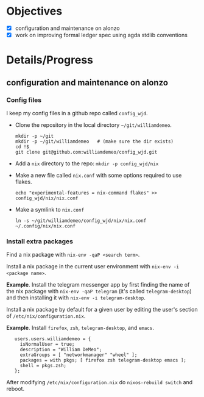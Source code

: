 # Objectives

- [X] configuration and maintenance on alonzo
- [X] work on improving formal ledger spec using agda stdlib conventions

# Details/Progress

## configuration and maintenance on alonzo

### Config files

I keep my config files in a github repo called `config_wjd`.

-  Clone the repository in the local directory `~/git/williamdemeo`.

   ```
   mkdir -p ~/git
   mkdir -p ~/git/williamdemeo   # (make sure the dir exists)
   cd !$
   git clone git@github.com:williamdemeo/config_wjd.git
   ```

-  Add a `nix` directory to the repo: `mkdir -p config_wjd/nix`

-  Make a new file called `nix.conf` with some options required to use flakes.

   ```
   echo "experimental-features = nix-command flakes" >> config_wjd/nix/nix.conf
   ```

-  Make a symlink to `nix.conf`

   ```
   ln -s ~/git/williamdemeo/config_wjd/nix/nix.conf ~/.config/nix/nix.conf
   ```

### Install extra packages

Find a nix package with `nix-env -qaP <search term>`.

Install a nix package in the current user environment with `nix-env -i <package name>`.

**Example**. Install the telegram messenger app by first finding the name of the
nix package with `nix-env -qaP telegram` (it's called `telegram-desktop`) and then
installing it with `nix-env -i telegram-desktop`.

Install a nix package by default for a given user by editing the user's section
of `/etc/nix/configuration.nix`.

**Example**. Install `firefox`, `zsh`, `telegram-desktop`, and `emacs`.

```
   users.users.williamdemeo = {
     isNormalUser = true;
     description = "William DeMeo";
     extraGroups = [ "networkmanager" "wheel" ];
     packages = with pkgs; [ firefox zsh telegram-desktop emacs ];
     shell = pkgs.zsh;
   };
```

After modifying `/etc/nix/configuration.nix` do `nixos-rebuild switch` and reboot.



[gnome-tweaks]: https://wiki.gnome.org/Apps/Tweaks
[zsh]: https://github.com/ohmyzsh/ohmyzsh/wiki/Installing-ZSH
[oh-my-zsh]: https://ohmyz.sh/
[Nerd Font: FiraCode 6.2]: https://github.com/tonsky/FiraCode
[starship]: https://starship.rs/guide/
[emacs]: https://www.gnu.org/software/emacs/
[git]: https://git-scm.com/
[spacemacs]: https://www.spacemacs.org/
[nix]: https://nixos.org/
[VSCode]: https://code.visualstudio.com/

